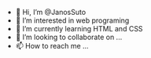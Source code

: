 - 👋 Hi, I’m @JanosSuto
- 👀 I’m interested in web programing
- 🌱 I’m currently learning HTML and CSS
- 💞️ I’m looking to collaborate on ...
- 📫 How to reach me ...

<!---
JanosSuto/JanosSuto is a ✨ special ✨ repository because its `README.md` (this file) appears on your GitHub profile.
You can click the Preview link to take a look at your changes.
--->
